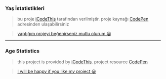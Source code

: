 ### Yaş İstatistikleri

> bu proje [iCodeThis](https://www.icodethis.com/app) tarafından verilmiştir. proje kaynağı [CodePen](https://codepen.io/uzeyir-yariz/pen/XWxdNVP) adresinden ulaşabilirsiniz

> [yaptığım projeyi beğenirseniz mutlu olurum 😀](https://www.icodethis.com/submissions/8298)

---

### Age Statistics

> this project is provided by [iCodeThis](https://www.icodethis.com/app). project resource [CodePen](https://codepen.io/uzeyir-yariz/pen/XWxdNVP)

> [I will be happy if you like my project 😀](https://www.icodethis.com/submissions/8298)
